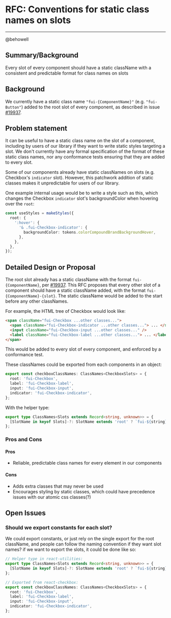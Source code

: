 # RFC: Conventions for static class names on slots

<!--
An RFC can be anything. A question, a suggestion, a plan. The purpose of this template is to give some structure to help folks write successful RFCs. However, don't feel constrained by this template; use your best judgement.

Tips for writing a successful RFC:

- Simple plain words that make your point, fancy words obfuscate
- Try to stay concise, but don't gloss over important details
- Try to write a neutral problem statement, not one that motivates your desired solution
- Remember, "Writing is thinking". It's natural to realize new ideas while writing your proposal
-->

---

@behowell

## Summary/Background

Every slot of every component should have a static className with a consistent and predictable format for class names on slots

## Background

We currently have a static class name `"fui-{ComponentName}"` (e.g. `"fui-Button"`) added to the root slot of every component, as described in issue [#19937](https://github.com/microsoft/fluentui/issues/19937).

## Problem statement

It can be useful to have a static class name on the slot of a component, including by users of our library if they want to write static styles targeting a slot. We don't currently have any formal specification of the format of these static class names, nor any conformance tests ensuring that they are added to every slot.

Some of our components already have static classNames on slots (e.g. Checkbox's `indicator` slot). However, this patchwork addition of static classes makes it unpredictable for users of our library.

One example internal usage would be to write a style such as this, which changes the Checkbox `indicator` slot's backgroundColor when hovering over the `root`:

```ts
const useStyles = makeStyles({
  root: {
    ':hover': {
      '& .fui-Checkbox-indicator': {
        backgroundColor: tokens.colorCompoundBrandBackgroundHover,
      },
    },
  },
});
```

## Detailed Design or Proposal

The root slot already has a static className with the format `fui-{ComponentName}`, per [#19937](https://github.com/microsoft/fluentui/issues/19937). This RFC proposes that every other slot of a component should have a static className added, with the format `fui-{ComponentName}-{slot}`. The static className would be added to the start before any other classNames.

For example, the HTML tree of Checkbox would look like:

```html
<span className="fui-Checkbox ...other classes...">
  <span className="fui-Checkbox-indicator ...other classes..."> ... </span>
  <input className="fui-Checkbox-input ...other classes..." />
  <label className="fui-Checkbox-label ...other classes..."> ... </label>
</span>
```

This would be added to every slot of every component, and enforced by a conformance test.

These classNames could be exported from each components in an object:

```ts
export const checkboxClassNames: ClassNames<CheckboxSlots> = {
  root: 'fui-Checkbox',
  label: 'fui-Checkbox-label',
  input: 'fui-Checkbox-input',
  indicator: 'fui-Checkbox-indicator',
};
```

With the helper type:

```ts
export type ClassNames<Slots extends Record<string, unknown>> = {
  [SlotName in keyof Slots]-?: SlotName extends 'root' ? `fui-${string}` : `fui-${string}-${Extract<SlotName, string>}`;
};
```

### Pros and Cons

#### Pros

- Reliable, predictable class names for every element in our components

#### Cons

- Adds extra classes that may never be used
- Encourages styling by static classes, which could have precedence issues with our atomic css classes(?)

## Open Issues

### Should we export constants for each slot?

We could export constants, or just rely on the single export for the root className, and people can follow the naming convention if they want slot names? if we want to export the slots, it could be done like so:

```ts
// Helper type in react-utilities:
export type ClassNames<Slots extends Record<string, unknown>> = {
  [SlotName in keyof Slots]-?: SlotName extends 'root' ? `fui-${string}` : `fui-${string}-${Extract<SlotName, string>}`;
};

// Exported from react-checkbox:
export const checkboxClassNames: ClassNames<CheckboxSlots> = {
  root: 'fui-Checkbox',
  label: 'fui-Checkbox-label',
  input: 'fui-Checkbox-input',
  indicator: 'fui-Checkbox-indicator',
};
```
